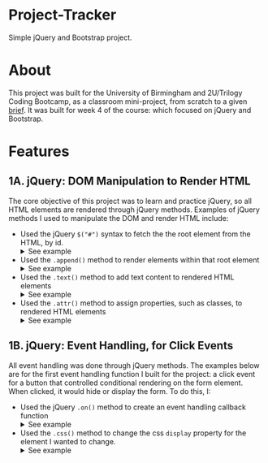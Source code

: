 # Project-Tracker
Simple jQuery and Bootstrap project.

# About
This project was built for the University of Birmingham and 2U/Trilogy Coding Bootcamp, as a classroom mini-project, from scratch to a given [brief](./docs/BRIEF.md). It was built for week 4 of the course: which focused on jQuery and Bootstrap.

# Features
## 1A. jQuery: DOM Manipulation to Render HTML
The core objective of this project was to learn and practice jQuery, so all HTML elements are rendered through jQuery methods. Examples of jQuery methods I used to manipulate the DOM and render HTML include:  
 - Used the jQuery `$("#")` syntax to fetch the the root element from the HTML, by id.
    <details><summary>See example </summary>Will edit in an example</details>
 - Used the `.append()` method to render elements within that root element
    <details><summary>See example </summary>Will edit in an example</details>
 - Used the `.text()` method to add text content to rendered HTML elements
    <details><summary>See example </summary>Will edit in an example</details>
 - Used the `.attr()` method to assign properties, such as classes, to rendered HTML elements
    <details><summary>See example </summary>Will edit in an example</details>

## 1B. jQuery: Event Handling, for Click Events
All event handling was done through jQuery methods. The examples below are for the first event handling function I built for the project: a click event for a button that controlled conditional rendering on the form element. When clicked, it would hide or display the form. To do this, I:
 - Used the jQuery `.on()` method to create an event handling callback function
    <details><summary>See example </summary>Will edit in an example</details> 
 - Used the `.css()` method to change the css `display` property for the element I wanted to change.
    <details><summary>See example </summary>Used `display: none` and `display: block` (the default).</details> 